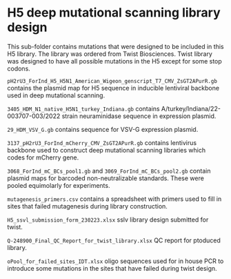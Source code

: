 
# H5 deep mutational scanning library design

This sub-folder contains mutations that were designed to be included in this H5 library. The library was ordered from Twist Biosciences. Twist library was designed to have all possible mutations in the H5 except for some stop codons. 

`pH2rU3_ForInd_H5_H5N1_American_Wigeon_genscript_T7_CMV_ZsGT2APurR.gb` contains the plasmid map for H5 sequence in inducible lentiviral backbone used in deep mutational scanning.  

`3405_HDM_N1_native_H5N1_turkey_Indiana.gb` contains A/turkey/Indiana/22-003707-003/2022 strain neuraminidase sequence in expression plasmid.

`29_HDM_VSV_G.gb` contains sequence for VSV-G expression plasmid.

`3137_pH2rU3_ForInd_mCherry_CMV_ZsGT2APurR.gb` contains lentivirus backbone used to construct deep mutational scanning libraries which codes for mCherry gene.

`3068_ForInd_mC_BCs_pool1.gb` and `3069_ForInd_mC_BCs_pool2.gb` contain plasmid maps for barcoded non-neutralizable standards. These were pooled equimolarly for experiments.

`mutagenesis_primers.csv` contains a spreadsheet with primers used to fill in sites that failed mutagenesis during library construction.

`H5_ssvl_submission_form_230223.xlsx` sslv library design submitted for twist.  

`Q-248900_Final_QC_Report_for_twist_library.xlsx` QC report for ptoduced library.  

`oPool_for_failed_sites_IDT.xlsx` oligo sequences used for in house PCR to introduce some mutations in the sites that have failed during twist design.  

